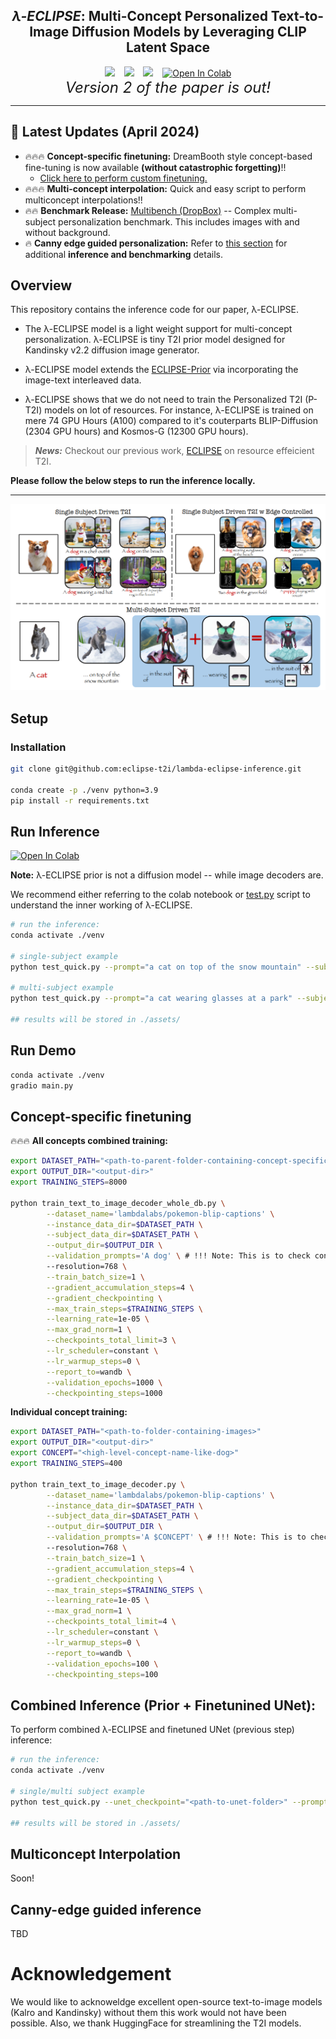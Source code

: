 ## <div align="center"> <i>&lambda;-ECLIPSE</i>: Multi-Concept Personalized Text-to-Image Diffusion Models by Leveraging CLIP Latent Space </div>

<div align="center">
  <a href="https://eclipse-t2i.github.io/Lambda-ECLIPSE/"><img src="https://img.shields.io/static/v1?label=Project%20Page&message=GitHub&color=blue&logo=github"></a> &ensp;
  <a href="#"><img src="https://img.shields.io/static/v1?label=ArXiv&message=2312.04655&color=B31B1B&logo=arxiv"></a> &ensp;
  <a href="https://huggingface.co/ECLIPSE-Community/Lambda-ECLIPSE-Prior-v1.0"><img src="https://img.shields.io/static/v1?label=Model Weights&message=HuggingFace&color=yellow"></a> &ensp;
  <a href="https://colab.research.google.com/drive/1VcqzXZmilntec3AsIyzCqlstEhX4Pa1o?usp=sharing" target="_parent"><img src="https://colab.research.google.com/assets/colab-badge.svg" alt="Open In Colab"/></a>
  <br>
  <i style="font-size: 24px">Version 2 of the paper is out!</i>
</div>

---

## 🚀 Latest Updates (April 2024)

- 🔥🔥🔥 **Concept-specific finetuning:** DreamBooth style concept-based fine-tuning is now available **(without catastrophic forgetting)**!!
    - [Click here to perform custom finetuning.](#finetuning)
- 🔥🔥🔥 **Multi-concept interpolation:** Quick and easy script to perform multiconcept interpolations!! 
- 🔥🔥 **Benchmark Release:** [Multibench (DropBox)](https://www.dropbox.com/scl/fo/1jn76jgducvfdciz1apa0/AMjI60khvN4Wx7bcB9C8oZw?rlkey=wevmnmf9jhwzrche9e9w6tr97&dl=0) -- Complex multi-subject personalization benchmark. This includes images with and without background.
- 🔥 **Canny edge guided personalization:** Refer to [this section]() for additional **inference and benchmarking** details.

## Overview

This repository contains the inference code for our paper, &lambda;-ECLIPSE.

- The &lambda;-ECLIPSE model is a light weight support for multi-concept personalization. &lambda;-ECLIPSE is tiny T2I prior model designed for Kandinsky v2.2 diffusion image generator.

- &lambda;-ECLIPSE model extends the [ECLIPSE-Prior](https://huggingface.co/ECLIPSE-Community/ECLIPSE_KandinskyV22_Prior)  via incorporating the image-text interleaved data.

- &lambda;-ECLIPSE shows that we do not need to train the Personalized T2I (P-T2I) models on lot of resources. For instance, &lambda;-ECLIPSE is trained on mere 74 GPU Hours (A100) compared to it's couterparts BLIP-Diffusion (2304 GPU hours) and Kosmos-G (12300 GPU hours).

> **_News:_**  Checkout our previous work, [ECLIPSE](https://eclipse-t2i.vercel.app/) on resource effeicient T2I.


**Please follow the below steps to run the inference locally.**

---
![Examples](./assets/overview_white.png)


## Setup

### Installation
```bash
git clone git@github.com:eclipse-t2i/lambda-eclipse-inference.git

conda create -p ./venv python=3.9
pip install -r requirements.txt
```

## Run Inference
<a href="https://colab.research.google.com/drive/1VcqzXZmilntec3AsIyzCqlstEhX4Pa1o?usp=sharing" target="_parent"><img src="https://colab.research.google.com/assets/colab-badge.svg" alt="Open In Colab"/></a>


**Note:** &lambda;-ECLIPSE prior is not a diffusion model -- while image decoders are.

We recommend either referring to the colab notebook or [test.py](test.py) script to understand the inner working of &lambda;-ECLIPSE.

```bash
# run the inference:
conda activate ./venv

# single-subject example
python test_quick.py --prompt="a cat on top of the snow mountain" --subject1_path="./assets/cat.png" --subject1_name="cat"

# multi-subject example
python test_quick.py --prompt="a cat wearing glasses at a park" --subject1_path="./assets/cat.png" --subject1_name="cat" --subject2_path="./assets/blue_sunglasses.png" --subject2_name="glasses"

## results will be stored in ./assets/
```

## Run Demo
```bash
conda activate ./venv
gradio main.py
```

## Concept-specific finetuning

🔥🔥🔥 **All concepts combined training:**
```bash
export DATASET_PATH="<path-to-parent-folder-containing-concept-specific-folders>"
export OUTPUT_DIR="<output-dir>"
export TRAINING_STEPS=8000

python train_text_to_image_decoder_whole_db.py \
        --dataset_name='lambdalabs/pokemon-blip-captions' \
        --instance_data_dir=$DATASET_PATH \
        --subject_data_dir=$DATASET_PATH \
        --output_dir=$OUTPUT_DIR \
        --validation_prompts='A dog' \ # !!! Note: This is to check concept overfitting.
        --resolution=768 \
        --train_batch_size=1 \
        --gradient_accumulation_steps=4 \
        --gradient_checkpointing \
        --max_train_steps=$TRAINING_STEPS \
        --learning_rate=1e-05 \
        --max_grad_norm=1 \
        --checkpoints_total_limit=3 \
        --lr_scheduler=constant \
        --lr_warmup_steps=0 \
        --report_to=wandb \
        --validation_epochs=1000 \
        --checkpointing_steps=1000
```

**Individual concept training:**
```bash
export DATASET_PATH="<path-to-folder-containing-images>"
export OUTPUT_DIR="<output-dir>"
export CONCEPT="<high-level-concept-name-like-dog>"
export TRAINING_STEPS=400

python train_text_to_image_decoder.py \
        --dataset_name='lambdalabs/pokemon-blip-captions' \
        --instance_data_dir=$DATASET_PATH \
        --subject_data_dir=$DATASET_PATH \
        --output_dir=$OUTPUT_DIR \
        --validation_prompts='A $CONCEPT' \ # !!! Note: This is to check concept overfitting. This never supposed to generate your concept images.
        --resolution=768 \
        --train_batch_size=1 \
        --gradient_accumulation_steps=4 \
        --gradient_checkpointing \
        --max_train_steps=$TRAINING_STEPS \
        --learning_rate=1e-05 \
        --max_grad_norm=1 \
        --checkpoints_total_limit=4 \
        --lr_scheduler=constant \
        --lr_warmup_steps=0 \
        --report_to=wandb \
        --validation_epochs=100 \
        --checkpointing_steps=100
```

## Combined Inference (Prior + Finetunined UNet):

To perform combined &lambda;-ECLIPSE and finetuned UNet (previous step) inference:

```bash
# run the inference:
conda activate ./venv

# single/multi subject example
python test_quick.py --unet_checkpoint="<path-to-unet-folder>" --prompt="a cat wearing glasses at a park" --subject1_path="./assets/cat.png" --subject1_name="cat" --subject2_path="./assets/blue_sunglasses.png" --subject2_name="glasses"

## results will be stored in ./assets/
```

## Multiconcept Interpolation
Soon!

## Canny-edge guided inference
TBD

# Acknowledgement

We would like to acknoweldge excellent open-source text-to-image models (Kalro and Kandinsky) without them this work would not have been possible. Also, we thank HuggingFace for streamlining the T2I models.
